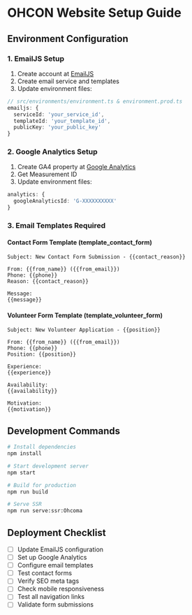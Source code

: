 # OHCON Website Setup Guide

## Environment Configuration

### 1. EmailJS Setup
1. Create account at [EmailJS](https://www.emailjs.com/)
2. Create email service and templates
3. Update environment files:

```typescript
// src/environments/environment.ts & environment.prod.ts
emailjs: {
  serviceId: 'your_service_id',
  templateId: 'your_template_id', 
  publicKey: 'your_public_key'
}
```

### 2. Google Analytics Setup
1. Create GA4 property at [Google Analytics](https://analytics.google.com/)
2. Get Measurement ID
3. Update environment files:

```typescript
analytics: {
  googleAnalyticsId: 'G-XXXXXXXXXX'
}
```

### 3. Email Templates Required

#### Contact Form Template (template_contact_form)
```
Subject: New Contact Form Submission - {{contact_reason}}

From: {{from_name}} ({{from_email}})
Phone: {{phone}}
Reason: {{contact_reason}}

Message:
{{message}}
```

#### Volunteer Form Template (template_volunteer_form)
```
Subject: New Volunteer Application - {{position}}

From: {{from_name}} ({{from_email}})
Phone: {{phone}}
Position: {{position}}

Experience:
{{experience}}

Availability:
{{availability}}

Motivation:
{{motivation}}
```

## Development Commands

```bash
# Install dependencies
npm install

# Start development server
npm start

# Build for production
npm run build

# Serve SSR
npm run serve:ssr:Ohcoma
```

## Deployment Checklist

- [ ] Update EmailJS configuration
- [ ] Set up Google Analytics
- [ ] Configure email templates
- [ ] Test contact forms
- [ ] Verify SEO meta tags
- [ ] Check mobile responsiveness
- [ ] Test all navigation links
- [ ] Validate form submissions